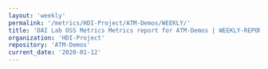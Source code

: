 ```yaml
---
layout: 'weekly'
permalink: '/metrics/HDI-Project/ATM-Demos/WEEKLY/'
title: 'DAI Lab OSS Metrics Metrics report for ATM-Demos | WEEKLY-REPORT-2020-01-12'
organization: 'HDI-Project'
repository: 'ATM-Demos'
current_date: '2020-01-12'
---
```


